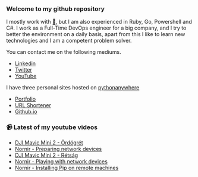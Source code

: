 ### Welcome to my github repository

I mostly work with [:snake:](https://www.python.org/), but I am also experienced in Ruby, Go, Powershell and C#. I work as a Full-Time DevOps engineer for a big company, and I try to better the environment on a daily basis, apart from this I like to learn new technologies and I am a competent problem solver.

You can contact me on the following mediums.
- [Linkedin](https://www.linkedin.com/in/r3ap3rpy)
- [Twitter](https://twitter.com/r3ap3rpy)
- [YouTube](https://www.youtube.com/channel/UC1qkMXH8d2I9DDAtBSeEHqg)

I have three personal sites hosted on [pythonanywhere](https://www.pythonanywhere.com/)
- [Portfolio](http://r3ap3rpy.pythonanywhere.com/)
- [URL Shortener](http://shortenpy.pythonanywhere.com/)
- [Github.io](https://r3ap3rpy.github.io/)

### :video_camera: Latest of my youtube videos
<!-- YOUTUBE:START -->
- [DJI Mavic Mini 2  - Ördögrét](https://www.youtube.com/watch?v=UGMlRwHhIAQ)
- [Nornir - Preparing network devices](https://www.youtube.com/watch?v=kMRwa2Pg-0E)
- [DJI Mavic Mini 2 - Rétság](https://www.youtube.com/watch?v=kt5Z7E9R5nM)
- [Nornir - Playing with network devices](https://www.youtube.com/watch?v=gAXnv7_jGjs)
- [Nornir - Installing Pip on remote machines](https://www.youtube.com/watch?v=1fGAxoOw4m4)
<!-- YOUTUBE:END -->

